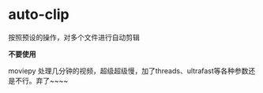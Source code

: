 # auto-clip

按照预设的操作，对多个文件进行自动剪辑



**不要使用**



moviepy 处理几分钟的视频，超级超级慢，加了threads、ultrafast等各种参数还是不行。弃了~~~~ 
